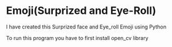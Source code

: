 # Emoji(Surprized and Eye-Roll)
I have created this Surprized face and Eye_roll Emoji using Python

To run this program you have to first install open_cv library
